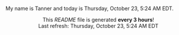 My name is Tanner and today is Thursday, October 23, 5:24 AM EDT.

<p align="center">This <i>README</i> file is generated <b>every 3 hours</b>!</br>Last refresh: Thursday, October 23, 5:24 AM EDT<br /></p>
